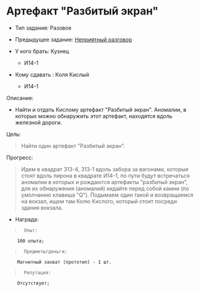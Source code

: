 # Артефакт "Разбитый экран"
 - Тип задания: Разовое
 - Предыдущее задание: [Неприятный разговор](/quests/all/quests/23/)

 - У кого брать: Кузнец
 	- И14-1
 - Кому сдавать : Коля Кислый
 	- И14-1
 
 Описание:
 
 - Найти и отдать Кислому артефакт "Разбитый экран". Аномалии, в которых можно обнаружить этот артефакт, находятся вдоль железной дороги.
 
 Цель:

 > Найти один артефакт "Разбитый экран".

 Прогресс:

 > Идем в квадрат З13-4, З13-1 вдоль забора за вагонами, которые стоят вдоль пирона в квадрате И14-1, по пути будут встречаться аномалии в которых и рождаются артефакты "разбитый экран", для их обнаружения (аномалий) кидайте перед собой камни (по умолчанию клавиша "Q").
 Подымаем один такой и возвращаемся на вокзал, ищем там Колю Кислого, который стоит посреди здания вокзала.

 - Награда:
 
 >		Опыт:
		100 опыта;

 >		Предметы/деньги:
		Магнитный захват (прототип) - 1 шт.

 >		Репутация:
		Отсутствует;

